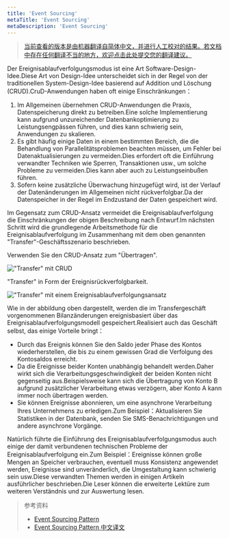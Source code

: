 ```yaml
---
title: 'Event Sourcing'
metaTitle: 'Event Sourcing'
metaDescription: 'Event Sourcing'
---
```


> [当前查看的版本是由机器翻译自简体中文，并进行人工校对的结果。若文档中存在任何翻译不当的地方，欢迎点击此处提交您的翻译建议。](https://crwd.in/newbeclaptrap)

Der Ereignisablaufverfolgungsmodus ist eine Art Software-Design-Idee.Diese Art von Design-Idee unterscheidet sich in der Regel von der traditionellen System-Design-Idee basierend auf Addition und Löschung (CRUD).CruD-Anwendungen haben oft einige Einschränkungen：

1. Im Allgemeinen übernehmen CRUD-Anwendungen die Praxis, Datenspeicherung direkt zu betreiben.Eine solche Implementierung kann aufgrund unzureichender Datenbankoptimierung zu Leistungsengpässen führen, und dies kann schwierig sein, Anwendungen zu skalieren.
2. Es gibt häufig einige Daten in einem bestimmten Bereich, die die Behandlung von Parallelitätsproblemen beachten müssen, um Fehler bei Datenaktualisierungen zu vermeiden.Dies erfordert oft die Einführung verwandter Techniken wie Sperren, Transaktionen usw., um solche Probleme zu vermeiden.Dies kann aber auch zu Leistungseinbußen führen.
3. Sofern keine zusätzliche Überwachung hinzugefügt wird, ist der Verlauf der Datenänderungen im Allgemeinen nicht rückverfolgbar.Da der Datenspeicher in der Regel im Endzustand der Daten gespeichert wird.

Im Gegensatz zum CRUD-Ansatz vermeidet die Ereignisablaufverfolgung die Einschränkungen der obigen Beschreibung nach Entwurf.Im nächsten Schritt wird die grundlegende Arbeitsmethode für die Ereignisablaufverfolgung im Zusammenhang mit dem oben genannten "Transfer"-Geschäftsszenario beschrieben.

Verwenden Sie den CRUD-Ansatz zum "Übertragen".

!["Transfer" mit CRUD](/images/20190226-006.gif)

"Transfer" in Form der Ereignisrückverfolgbarkeit.

!["Transfer" mit einem Ereignisablaufverfolgungsansatz](/images/20190227-001.gif)

Wie in der abbildung oben dargestellt, werden die im Transfergeschäft vorgenommenen Bilanzänderungen ereignisbasiert über das Ereignisablaufverfolgungsmodell gespeichert.Realisiert auch das Geschäft selbst, das einige Vorteile bringt：

- Durch das Ereignis können Sie den Saldo jeder Phase des Kontos wiederherstellen, die bis zu einem gewissen Grad die Verfolgung des Kontosaldos erreicht.
- Da die Ereignisse beider Konten unabhängig behandelt werden.Daher wirkt sich die Verarbeitungsgeschwindigkeit der beiden Konten nicht gegenseitig aus.Beispielsweise kann sich die Übertragung von Konto B aufgrund zusätzlicher Verarbeitung etwas verzögern, aber Konto A kann immer noch übertragen werden.
- Sie können Ereignisse abonnieren, um eine asynchrone Verarbeitung Ihres Unternehmens zu erledigen.Zum Beispiel：Aktualisieren Sie Statistiken in der Datenbank, senden Sie SMS-Benachrichtigungen und andere asynchrone Vorgänge.

Natürlich führte die Einführung des Ereignisablaufverfolgungsmodus auch einige der damit verbundenen technischen Probleme der Ereignisablaufverfolgung ein.Zum Beispiel：Ereignisse können große Mengen an Speicher verbrauchen, eventuell muss Konsistenz angewendet werden, Ereignisse sind unveränderlich, die Umgestaltung kann schwierig sein usw.Diese verwandten Themen werden in einigen Artikeln ausführlicher beschrieben.Die Leser können die erweiterte Lektüre zum weiteren Verständnis und zur Auswertung lesen.

> 参考资料
> 
> - [Event Sourcing Pattern](https://docs.microsoft.com/en-us/previous-versions/msp-n-p/dn589792%28v%3dpandp.10%29)
> - [Event Sourcing Pattern 中文译文](https://www.infoq.cn/article/event-sourcing)
